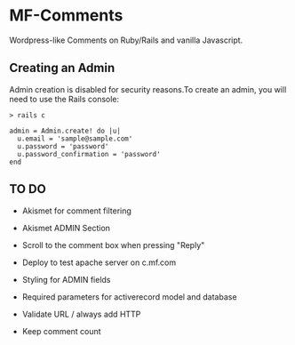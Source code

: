 # MF-Comments

Wordpress-like Comments on Ruby/Rails and vanilla Javascript.

## Creating an Admin

Admin creation is disabled for security reasons.To create an admin, you will need to use the Rails console:

```
> rails c

admin = Admin.create! do |u|
  u.email = 'sample@sample.com'
  u.password = 'password'
  u.password_confirmation = 'password'
end
```

## TO DO

* Akismet for comment filtering

* Akismet ADMIN Section

* Scroll to the comment box when pressing "Reply"

* Deploy to test apache server on c.mf.com

* Styling for ADMIN fields

* Required parameters for activerecord model and database

* Validate URL / always add HTTP

* Keep comment count